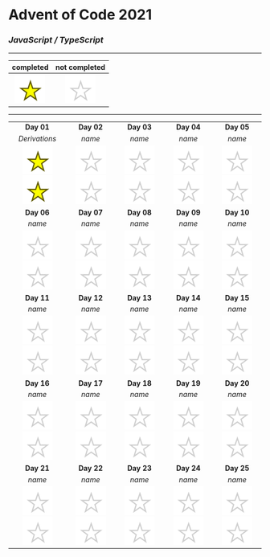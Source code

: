 # Advent of Code 2021

### _JavaScript / TypeScript_

----

|completed|not completed|
:-:|:-:
![](public/complete.svg)|![](public/incomplete.svg)

----
||||||
:-:|:-:|:-:|:-:|:-:
**Day 01**|**Day 02**|**Day 03**|**Day 04**|**Day 05**
*Derivations*|*name*|*name*|*name*|*name*
![](public/complete.svg) ![](public/complete.svg)|![](public/incomplete.svg) ![](public/incomplete.svg)|![](public/incomplete.svg) ![](public/incomplete.svg)|![](public/incomplete.svg) ![](public/incomplete.svg)|![](public/incomplete.svg) ![](public/incomplete.svg)
**Day 06**|**Day 07**|**Day 08**|**Day 09**|**Day 10**
*name*|*name*|*name*|*name*|*name*
![](public/incomplete.svg) ![](public/incomplete.svg)|![](public/incomplete.svg) ![](public/incomplete.svg)|![](public/incomplete.svg) ![](public/incomplete.svg)|![](public/incomplete.svg) ![](public/incomplete.svg)|![](public/incomplete.svg) ![](public/incomplete.svg)
**Day 11**|**Day 12**|**Day 13**|**Day 14**|**Day 15**
*name*|*name*|*name*|*name*|*name*
![](public/incomplete.svg) ![](public/incomplete.svg)|![](public/incomplete.svg) ![](public/incomplete.svg)|![](public/incomplete.svg) ![](public/incomplete.svg)|![](public/incomplete.svg) ![](public/incomplete.svg)|![](public/incomplete.svg) ![](public/incomplete.svg)
**Day 16**|**Day 17**|**Day 18**|**Day 19**|**Day 20**
*name*|*name*|*name*|*name*|*name*
![](public/incomplete.svg) ![](public/incomplete.svg)|![](public/incomplete.svg) ![](public/incomplete.svg)|![](public/incomplete.svg) ![](public/incomplete.svg)|![](public/incomplete.svg) ![](public/incomplete.svg)|![](public/incomplete.svg) ![](public/incomplete.svg)
**Day 21**|**Day 22**|**Day 23**|**Day 24**|**Day 25**
*name*|*name*|*name*|*name*|*name*
![](public/incomplete.svg) ![](public/incomplete.svg)|![](public/incomplete.svg) ![](public/incomplete.svg)|![](public/incomplete.svg) ![](public/incomplete.svg)|![](public/incomplete.svg) ![](public/incomplete.svg)|![](public/incomplete.svg) ![](public/incomplete.svg)